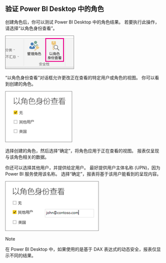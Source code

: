 ## <a name="validating-the-role-within-power-bi-desktop"></a>验证 Power BI Desktop 中的角色
创建角色后，你可以测试 Power BI Desktop 中的角色结果。 若要执行此操作，请选择“以角色身份查看”。

![](./media/rls-desktop-view-as-roles/powerbi-desktop-rls-view-as-roles.png)

“以角色身份查看”对话框允许更改正在查看的特定用户或角色的视图。 你可以看到创建的角色。

![](./media/rls-desktop-view-as-roles/powerbi-desktop-rls-view-as-roles-dialog.png)

选择创建的角色，然后选择“确定”，将角色应用于正在查看的视图。 报表仅呈现与该角色相关的数据。

你还可以选择其他用户，并提供给定用户。 最好提供用户主体名称 (UPN)，因为 Power BI 服务使用该名称。 选择“确定”，报表将基于该用户能看到的呈现内容。 

![](./media/rls-desktop-view-as-roles/powerbi-desktop-rls-other-user.png)

> [!NOTE]
> 在 Power BI Desktop 中，如果使用的是基于 DAX 表达式的动态安全，报表仅显示不同的结果。
> 
> 

